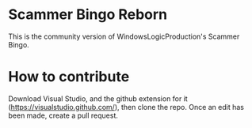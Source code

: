 # Scammer Bingo Reborn

This is the community version of WindowsLogicProduction's Scammer Bingo.

# How to contribute

Download Visual Studio, and the github extension for it (https://visualstudio.github.com/), then clone the repo. Once an edit has been made, create a pull request.
